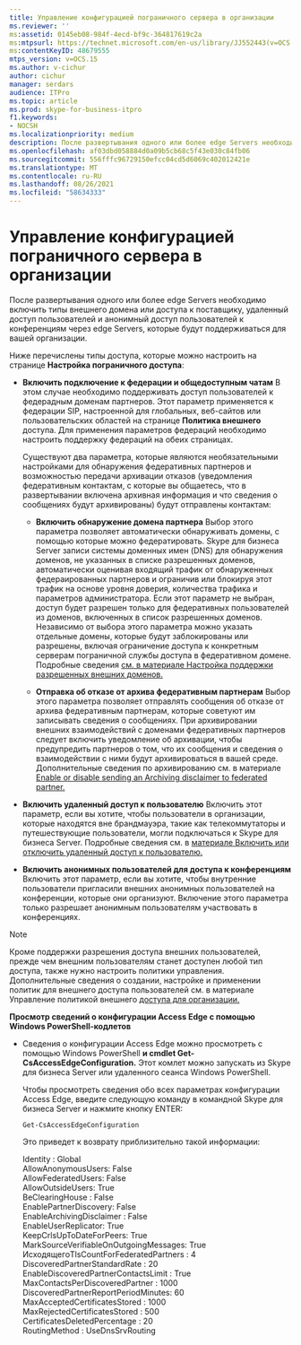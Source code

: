 ```yaml
---
title: Управление конфигурацией пограничного сервера в организации
ms.reviewer: ''
ms:assetid: 0145eb08-984f-4ecd-bf9c-364817619c2a
ms:mtpsurl: https://technet.microsoft.com/en-us/library/JJ552443(v=OCS.15)
ms:contentKeyID: 48679555
mtps_version: v=OCS.15
ms.author: v-cichur
author: cichur
manager: serdars
audience: ITPro
ms.topic: article
ms.prod: skype-for-business-itpro
f1.keywords:
- NOCSH
ms.localizationpriority: medium
description: После развертывания одного или более edge Servers необходимо включить типы внешнего домена или доступа к поставщику, удаленный доступ пользователей и анонимный доступ пользователей к конференциям через edge Servers, которые будут поддерживаться для вашей организации.
ms.openlocfilehash: af03dbd058884d0a09b5cb68c5f43e030c84fb06
ms.sourcegitcommit: 556fffc96729150efcc04cd5d6069c402012421e
ms.translationtype: MT
ms.contentlocale: ru-RU
ms.lasthandoff: 08/26/2021
ms.locfileid: "58634333"
---
```

# <a name="manage-access-edge-configuration-for-your-organization"></a>Управление конфигурацией пограничного сервера в организации

После развертывания одного или более edge Servers необходимо включить типы внешнего домена или доступа к поставщику, удаленный доступ пользователей и анонимный доступ пользователей к конференциям через edge Servers, которые будут поддерживаться для вашей организации.

Ниже перечислены типы доступа, которые можно настроить на странице **Настройка пограничного доступа**:

  - **Включить подключение к федерации и общедоступным чатам**   В этом случае необходимо поддерживать доступ пользователей к федерадным доменам партнеров. Этот параметр применяется к федерации SIP, настроенной для глобальных, веб-сайтов или пользовательских областей на странице **Политика внешнего** доступа. Для применения параметров федераций необходимо настроить поддержку федераций на обеих страницах.
    
    Существуют два параметра, которые являются необязательными настройками для обнаружения федеративных партнеров и возможностью передачи архивации отказов (уведомления федеративным контактам, с которые вы общаетесь, что в развертывании включена архивная информация и что сведения о сообщениях будут архивированы) будут отправлены контактам:
    
      - **Включить обнаружение домена партнера**   Выбор этого параметра позволяет автоматически обнаруживать домены, с помощью которые можно федератировать. Skype для бизнеса Server записи системы доменных имен (DNS) для обнаружения доменов, не указанных в списке разрешенных доменов, автоматически оценивая входящий трафик от обнаруженных федераированных партнеров и ограничив или блокируя этот трафик на основе уровня доверия, количества трафика и параметров администратора. Если этот параметр не выбран, доступ будет разрешен только для федеративных пользователей из доменов, включенных в список разрешенных доменов. Независимо от выбора этого параметра можно указать отдельные домены, которые будут заблокированы или разрешены, включая ограничение доступа к конкретным серверам пограничной службы доступа в федеративном домене. Подробные сведения [см. в материале Настройка поддержки разрешенных внешних доменов.](../sip-domains/manage-sip-federated-domains-for-your-organization.md#configure-support-for-allowed-external-domains-in-skype-for-business-server)
    
      - **Отправка об отказе от архива федеративным партнерам**   Выбор этого параметра позволяет отправлять сообщения об отказе от архива федеративным партнерам, которые советуют им записывать сведения о сообщениях. При архивировании внешних взаимодействий с доменами федеративных партнеров следует включить уведомление об архивации, чтобы предупредить партнеров о том, что их сообщения и сведения о взаимодействии с ними будут архивироваться в вашей среде. Дополнительные сведения по архивированию см. в материале [Enable or disable sending an Archiving disclaimer to federated partner.](enable-or-disable-sending-an-archiving-disclaimer-to-federated-partners.md)

  - **Включить удаленный доступ к пользователю**   Включить этот параметр, если вы хотите, чтобы пользователи в организации, которые находятся вне брандмауэра, такие как телекоммутаторы и путешествующие пользователи, могли подключаться к Skype для бизнеса Server. Подробные сведения см. в [материале Включить или отключить удаленный доступ к пользователю.](enable-or-disable-remote-user-access.md)

  - **Включить анонимных пользователей для доступа к конференциям**   Включить этот параметр, если вы хотите, чтобы внутренние пользователи пригласили внешних анонимных пользователей на конференции, которые они организуют. Включение этого параметра только разрешает анонимным пользователям участвовать в конференциях.

> [!NOTE]  
> Кроме поддержки разрешения доступа внешних пользователей, прежде чем внешним пользователям станет доступен любой тип доступа, также нужно настроить политики управления. Дополнительные сведения о создании, настройке и применении политик для внешнего доступа пользователей см. в материале Управление политикой внешнего [доступа для организации.](../external-access-policies/manage-external-access-policy-for-your-organization.md)

**Просмотр сведений о конфигурации Access Edge с помощью Windows PowerShell-кодлетов**

  - Сведения о конфигурации Access Edge можно просмотреть с помощью Windows PowerShell **и cmdlet Get-CsAccessEdgeConfiguration.** Этот комлет можно запускать из Skype для бизнеса Server или удаленного сеанса Windows PowerShell. 
    
    Чтобы просмотреть сведения обо всех параметрах конфигурации Access Edge, введите следующую команду в командной Skype для бизнеса Server и нажмите кнопку ENTER:
    
     `Get-CsAccessEdgeConfiguration`
    
    Это приведет к возврату приблизительно такой информации:
    
    Identity : Global<br/>
    AllowAnonymousUsers: False<br/>
    AllowFederatedUsers: False<br/>
    AllowOutsideUsers: True<br/>
    BeClearingHouse : False<br/>
    EnablePartnerDiscovery: False<br/>
    EnableArchivingDisclaimer : False<br/>
    EnableUserReplicator: True<br/>
    KeepCrlsUpToDateForPeers: True<br/>
    MarkSourceVerifiableOnOutgoingMessages: True<br/>
    ИсходящегоTlsCountForFederatedPartners : 4<br/>
    DiscoveredPartnerStandardRate : 20<br/>
    EnableDiscoveredPartnerContactsLimit : True<br/>
    MaxContactsPerDiscoveredPartner : 1000<br/>
    DiscoveredPartnerReportPeriodMinutes: 60<br/>
    MaxAcceptedCertificatesStored : 1000<br/>
    MaxRejectedCertificatesStored : 500<br/>
    CertificatesDeletedPercentage : 20<br/>
    RoutingMethod : UseDnsSrvRouting<br/>

